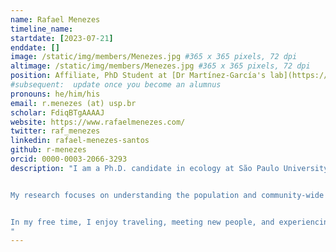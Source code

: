 ```yaml
---
name: Rafael Menezes
timeline_name:
startdate: [2023-07-21]
enddate: []
image: /static/img/members/Menezes.jpg #365 x 365 pixels, 72 dpi
altimage: /static/img/members/Menezes.jpg #365 x 365 pixels, 72 dpi
position: Affiliate, PhD Student at [Dr Martínez-García's lab](https://www.casus.science/team-members/ricardo-martinez-garcia/)
#subsequent:  update once you become an alumnus
pronouns: he/him/his
email: r.menezes (at) usp.br
scholar: FdiqBTgAAAAJ
website: https://www.rafaelmenezes.com/
twitter: raf_menezes
linkedin: rafael-menezes-santos
github: r-menezes
orcid: 0000-0003-2066-3293
description: "I am a Ph.D. candidate in ecology at São Paulo University (USP, Brazil) currently conducting research at the Center for Advanced Systems Understanding (CASUS-HZDR), in Görlitz, Germany. With a background in physics (BSc and MSc), I have been constructing mathematical and computational models to understand ecological systems since my undergraduate studies. 


My research focuses on understanding the population and community-wide consequences of organism-level behavior, particularly in relation to movement. Alongside Miguel Lurgi and Ricardo Martinez-Garcia, we are investigating how local interactions between conspecifics can change broad scale dispersal patterns. I believe that interdisciplinary collaboration is the only way we can make sense of a complex world, and I have presented my work at various conferences and events.


In my free time, I enjoy traveling, meeting new people, and experiencing different cultures. I also enjoy hiking, drinking tea, and playing chess, although I admit to being quite uninspired in the latter.
"
---
```

